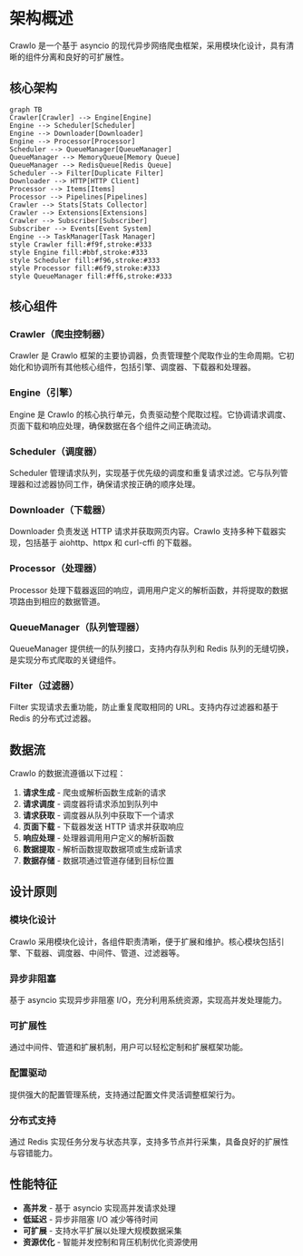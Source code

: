 # 架构概述

Crawlo 是一个基于 asyncio 的现代异步网络爬虫框架，采用模块化设计，具有清晰的组件分离和良好的可扩展性。

## 核心架构

```mermaid
graph TB
Crawler[Crawler] --> Engine[Engine]
Engine --> Scheduler[Scheduler]
Engine --> Downloader[Downloader]
Engine --> Processor[Processor]
Scheduler --> QueueManager[QueueManager]
QueueManager --> MemoryQueue[Memory Queue]
QueueManager --> RedisQueue[Redis Queue]
Scheduler --> Filter[Duplicate Filter]
Downloader --> HTTP[HTTP Client]
Processor --> Items[Items]
Processor --> Pipelines[Pipelines]
Crawler --> Stats[Stats Collector]
Crawler --> Extensions[Extensions]
Crawler --> Subscriber[Subscriber]
Subscriber --> Events[Event System]
Engine --> TaskManager[Task Manager]
style Crawler fill:#f9f,stroke:#333
style Engine fill:#bbf,stroke:#333
style Scheduler fill:#f96,stroke:#333
style Processor fill:#6f9,stroke:#333
style QueueManager fill:#ff6,stroke:#333
```

## 核心组件

### Crawler（爬虫控制器）
Crawler 是 Crawlo 框架的主要协调器，负责管理整个爬取作业的生命周期。它初始化和协调所有其他核心组件，包括引擎、调度器、下载器和处理器。

### Engine（引擎）
Engine 是 Crawlo 的核心执行单元，负责驱动整个爬取过程。它协调请求调度、页面下载和响应处理，确保数据在各个组件之间正确流动。

### Scheduler（调度器）
Scheduler 管理请求队列，实现基于优先级的调度和重复请求过滤。它与队列管理器和过滤器协同工作，确保请求按正确的顺序处理。

### Downloader（下载器）
Downloader 负责发送 HTTP 请求并获取网页内容。Crawlo 支持多种下载器实现，包括基于 aiohttp、httpx 和 curl-cffi 的下载器。

### Processor（处理器）
Processor 处理下载器返回的响应，调用用户定义的解析函数，并将提取的数据项路由到相应的数据管道。

### QueueManager（队列管理器）
QueueManager 提供统一的队列接口，支持内存队列和 Redis 队列的无缝切换，是实现分布式爬取的关键组件。

### Filter（过滤器）
Filter 实现请求去重功能，防止重复爬取相同的 URL。支持内存过滤器和基于 Redis 的分布式过滤器。

## 数据流

Crawlo 的数据流遵循以下过程：

1. **请求生成** - 爬虫或解析函数生成新的请求
2. **请求调度** - 调度器将请求添加到队列中
3. **请求获取** - 调度器从队列中获取下一个请求
4. **页面下载** - 下载器发送 HTTP 请求并获取响应
5. **响应处理** - 处理器调用用户定义的解析函数
6. **数据提取** - 解析函数提取数据项或生成新请求
7. **数据存储** - 数据项通过管道存储到目标位置

## 设计原则

### 模块化设计
Crawlo 采用模块化设计，各组件职责清晰，便于扩展和维护。核心模块包括引擎、下载器、调度器、中间件、管道、过滤器等。

### 异步非阻塞
基于 asyncio 实现异步非阻塞 I/O，充分利用系统资源，实现高并发处理能力。

### 可扩展性
通过中间件、管道和扩展机制，用户可以轻松定制和扩展框架功能。

### 配置驱动
提供强大的配置管理系统，支持通过配置文件灵活调整框架行为。

### 分布式支持
通过 Redis 实现任务分发与状态共享，支持多节点并行采集，具备良好的扩展性与容错能力。

## 性能特征

- **高并发** - 基于 asyncio 实现高并发请求处理
- **低延迟** - 异步非阻塞 I/O 减少等待时间
- **可扩展** - 支持水平扩展以处理大规模数据采集
- **资源优化** - 智能并发控制和背压机制优化资源使用